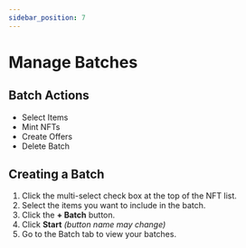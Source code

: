 ```yaml
---
sidebar_position: 7
---
```


# Manage Batches

## Batch Actions

- Select Items
- Mint NFTs
- Create Offers
- Delete Batch

## Creating a Batch
1. Click the multi-select check box at the top of the NFT list.
2. Select the items you want to include in the batch.
3. Click the **+ Batch** button.
4. Click **Start** *(button name may change)*
5. Go to the Batch tab to view your batches.
